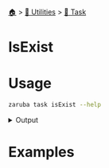<!--startTocHeader-->
[🏠](../../README.md) > [🔧 Utilities](../README.md) > [🔨 Task](README.md)
# IsExist
<!--endTocHeader-->

# Usage

<!--startCode-->
```bash
zaruba task isExist --help
```
 
<details>
<summary>Output</summary>
 
```````
Is task exist

Usage:
  zaruba task isExist <projectFile> <taskName> [flags]

Flags:
  -h, --help   help for isExist
```````
</details>
<!--endCode-->

# Examples



<!--startTocSubTopic-->
<!--endTocSubTopic-->
